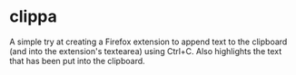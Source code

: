 # clippa

A simple try at creating a Firefox extension to append text to the clipboard (and into the extension's textearea) using Ctrl+C.
Also highlights the text that has been put into the clipboard.
